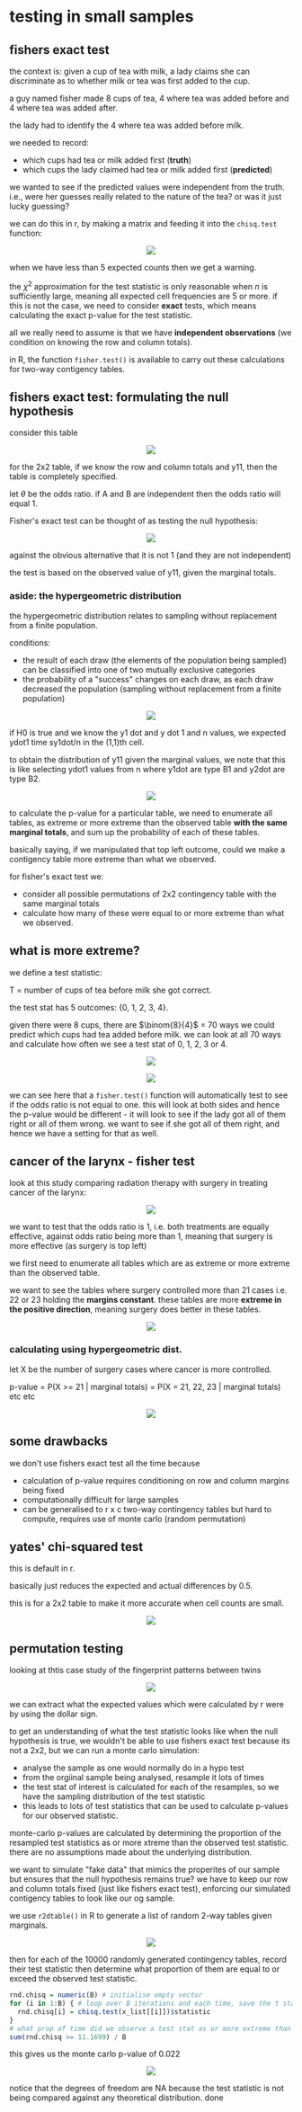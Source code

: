 # testing in small samples

## fishers exact test

the context is: given a cup of tea with milk, a lady claims she can discriminate as to whether milk or tea was first added to the cup.

a guy named fisher made 8 cups of tea, 4 where tea was added before and 4 where tea was added after.

the lady had to identify the 4 where tea was added before milk.

we needed to record:

- which cups had tea or milk added first (**truth**)
- which cups the lady claimed had tea or milk added first (**predicted**)

we wanted to see if the predicted values were independent from the truth. i.e., were her guesses really related to the nature of the tea? or was it just lucky guessing?

we can do this in r, by making a matrix and feeding it into the `chisq.test` function:

<p align="center">
    <img src="https://github.com/infernocadet/data2002/blob/main/graphics/tea.png" width="auto" height="auto">
</p>

when we have less than 5 expected counts then we get a warning.

the $\chi^2$ approximation for the test statistic is only reasonable when $n$ is sufficiently large, meaning all expected cell frequencies are 5 or more. if this is not the case, we need to consider **exact** tests, which means calculating the exact p-value for the test statistic.

all we really need to assume is that we have **independent observations** (we condition on knowing the row and column totals).

in R, the function `fisher.test()` is available to carry out these calculations for two-way contigency tables.

## fishers exact test: formulating the null hypothesis

consider this table

<p align="center">
    <img src="https://github.com/infernocadet/data2002/blob/main/graphics/sp.png" width="auto" height="auto">
</p>

for the 2x2 table, if we know the row and column totals and y11, then the table is completely specified.

let $\theta$ be the odds ratio. if A and B are independent then the odds ratio will equal 1.

Fisher's exact test can be thought of as testing the null hypothesis:

<p align="center">
    <img src="https://github.com/infernocadet/data2002/blob/main/graphics/fsh.png" width="auto" height="auto">
</p>

against the obvious alternative that it is not 1 (and they are not independent)

the test is based on the observed value of y11, given the marginal totals.

### aside: the hypergeometric distribution

the hypergeometric distribution relates to sampling without replacement from a finite population.

conditions:

- the result of each draw (the elements of the population being sampled) can be classified into one of two mutually exclusive categories
- the probability of a "success" changes on each draw, as each draw decreased the population (sampling without replacement from a finite population)

<p align="center">
    <img src="https://github.com/infernocadet/data2002/blob/main/graphics/hypg.png" width="auto" height="auto">
</p>

if H0 is true and we know the y1 dot and y dot 1 and n values, we expected ydot1 time sy1dot/n in the (1,1)th cell.

to obtain the distribution of y11 given the marginal values, we note that this is like selecting ydot1 values from n where y1dot are type B1 and y2dot are type B2.

<p align="center">
    <img src="https://github.com/infernocadet/data2002/blob/main/graphics/geom.png" width="auto" height="auto">
</p>

to calculate the p-value for a particular table, we need to enumerate all tables, as extreme or more extreme than the observed table **with the same marginal totals**, and sum up the probability of each of these tables.

basically saying, if we manipulated that top left outcome, could we make a contigency table more extreme than what we observed.

for fisher's exact test we:

- consider all possible permutations of 2x2 contingency table with the same marginal totals
- calculate how many of these were equal to or more extreme than what we observed.

## what is more extreme?

we define a test statistic:

T = number of cups of tea before milk she got correct.

the test stat has 5 outcomes: {0, 1, 2, 3, 4}.

given there were 8 cups, there are $\binom{8}{4}$ = 70 ways we could predict which cups had tea added before milk. we can look at all 70 ways and calculate how often we see a test stat of 0, 1, 2, 3 or 4.

<p align="center">
    <img src="https://github.com/infernocadet/data2002/blob/main/graphics/bin.png" width="auto" height="auto">
</p>

<p align="center">
    <img src="https://github.com/infernocadet/data2002/blob/main/graphics/lad.png" width="auto" height="auto">
</p>

we can see here that a `fisher.test()` function will automatically test to see if the odds ratio is not equal to one. this will look at both sides and hence the p-value would be different - it will look to see if the lady got all of them right or all of them wrong. we want to see if she got all of them right, and hence we have a setting for that as well.

## cancer of the larynx - fisher test

look at this study comparing radiation therapy with surgery in treating cancer of the larynx:

<p align="center">
    <img src="https://github.com/infernocadet/data2002/blob/main/graphics/lar.png" width="auto" height="auto">
</p>

we want to test that the odds ratio is 1, i.e. both treatments are equally effective, against odds ratio being more than 1, meaning that surgery is more effective (as surgery is top left)

we first need to enumerate all tables which are as extreme or more extreme than the observed table.

we want to see the tables where surgery controlled more than 21 cases i.e. 22 or 23 holding the **margins constant**. these tables are more **extreme in the positive direction**, meaning surgery does better in these tables.

<p align="center">
    <img src="https://github.com/infernocadet/data2002/blob/main/graphics/ex.png" width="auto" height="auto">
</p>

### calculating using hypergeometric dist.

let X be the number of surgery cases where cancer is more controlled.

p-value = P(X >= 21 | marginal totals)
= P(X = 21, 22, 23 | marginal totals)
etc etc

<p align="center">
    <img src="https://github.com/infernocadet/data2002/blob/main/graphics/tot.png" width="auto" height="auto">
</p>

## some drawbacks

we don't use fishers exact test all the time because

- calculation of p-value requires conditioning on row and column margins being fixed
- computationally difficult for large samples
- can be generalised to r x c two-way contingency tables but hard to compute, requires use of monte carlo (random permutation)

## yates' chi-squared test

this is default in r.

basically just reduces the expected and actual differences by 0.5.

this is for a 2x2 table to make it more accurate when cell counts are small.

<p align="center">
    <img src="https://github.com/infernocadet/data2002/blob/main/graphics/tetss.png" width="auto" height="auto">
</p>

## permutation testing

looking at thtis case study of the fingerprint patterns between twins

<p align="center">
    <img src="https://github.com/infernocadet/data2002/blob/main/graphics/ex.png" width="auto" height="auto">
</p>

we can extract what the expected values which were calculated by r were by using the dollar sign.

to get an understanding of what the test statistic looks like when the null hypothesis is true, we wouldn't be able to use fishers exact test because its not a 2x2, but we can run a monte carlo simulation:

- analyse the sample as one would normally do in a hypo test
- from the orgiinal sample being analysed, resample it lots of times
- the test stat of interest is calculated for each of the resamples, so we have the sampling distribution of the test statistic
- this leads to lots of test statistics that can be used to calculate p-values for our observed statistic.

monte-carlo p-values are calculated by determining the proportion of the resampled test statistics as or more xtreme than the observed test statistic. there are no assumptions made about the underlying distribution.

we want to simulate "fake data" that mimics the properites of our sample but ensures that the null hypothesis remains true? we have to keep our row and column totals fixed (just like fishers exact test), enforcing our simulated contigency tables to look like our og sample.

we use `r2dtable()` in R to generate a list of random 2-way tables given marginals.

<p align="center">
    <img src="https://github.com/infernocadet/data2002/blob/main/graphics/r2.png" width="auto" height="auto">
</p>

then for each of the 10000 randomly generated contingency tables, record their test statistic then determine what proportion of them are equal to or exceed the observed test statistic.

```r
rnd.chisq = numeric(B) # initialise empty vector
for (i in 1:B) { # loop over B iterations and each time, save the t stat
  rnd.chisq[i] = chisq.test(x_list[[i]])$statistic
}
# what prop of time did we observe a test stat as or more extreme than what we observed?
sum(rnd.chisq >= 11.1699) / B
```

this gives us the monte carlo p-value of 0.022

<p align="center">
    <img src="https://github.com/infernocadet/data2002/blob/main/graphics/simu.png" width="auto" height="auto">
</p>

notice that the degrees of freedom are NA because the test statistic is not being compared against any theoretical distribution. done
